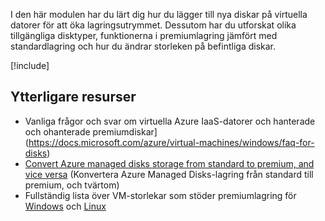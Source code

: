 I den här modulen har du lärt dig hur du lägger till nya diskar på virtuella datorer för att öka lagringsutrymmet. Dessutom har du utforskat olika tillgängliga disktyper, funktionerna i premiumlagring jämfört med standardlagring och hur du ändrar storleken på befintliga diskar.

[!include[](../../../includes/azure-sandbox-cleanup.md)]

## <a name="additional-resources"></a>Ytterligare resurser

- Vanliga frågor och svar om virtuella Azure IaaS-datorer och hanterade och ohanterade premiumdiskar](https://docs.microsoft.com/azure/virtual-machines/windows/faq-for-disks)
- [Convert Azure managed disks storage from standard to premium, and vice versa](https://docs.microsoft.com/azure/virtual-machines/linux/convert-disk-storage) (Konvertera Azure Managed Disks-lagring från standard till premium, och tvärtom)
- Fullständig lista över VM-storlekar som stöder premiumlagring för [Windows](https://docs.microsoft.com/azure/virtual-machines/windows/sizes) och [Linux](https://docs.microsoft.com/azure/virtual-machines/linux/sizes)
